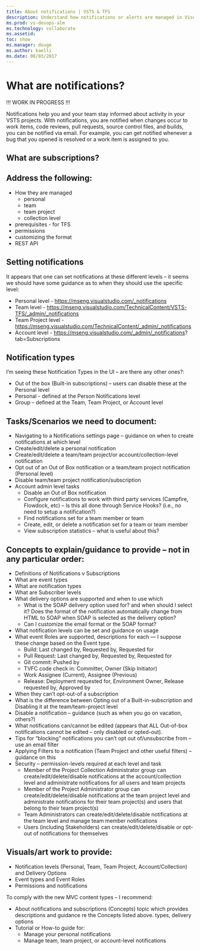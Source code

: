 ```yaml
---
title: About notifications | VSTS & TFS
description: Understand how notifications or alerts are managed in Visual Studio Team Services (VSTS) or Team Foundation Server (TFS)
ms.prod: vs-devops-alm
ms.technology: collaborate
ms.assetid: 
toc: show
ms.manager: douge
ms.author: kaelli
ms.date: 08/03/2017
---
```




# What are notifications?  

!!! WORK IN PROGRESS !!! 


Notifications help you and your team stay informed about activity in your VSTS projects. With notifications, you are notified when changes occur to work items, code reviews, pull requests, source control files, and builds, you can be notified via email. For example, you can get notified whenever a bug that you opened is resolved or a work item is assigned to you. 

## What are subscriptions? 


 
## Address the following: 
- How they are managed
	- personal
	- team
	- team project
	- collection level 
- prerequisites - for TFS 
- permissions
- customizing the format  
- REST API 


## Setting notifications
It appears that one can set notifications at these different levels – it seems we should have some guidance as to when they should use the specific level: 
- Personal level - https://mseng.visualstudio.com/_notifications   
- Team level - https://mseng.visualstudio.com/TechnicalContent/VSTS-TFS/_admin/_notifications  
- Team Project level - https://mseng.visualstudio.com/TechnicalContent/_admin/_notifications   
- Account level - https://mseng.visualstudio.com/_admin/_notifications?  tab=Subscriptions 

## Notification types

I’m seeing these Notification Types in the UI – are there any other ones?: 
- Out of the box (Built-in subscriptions) – users can disable these at the Personal level 
- Personal  -  defined at the Person Notifications level   
- Group – defined at the Team, Team Project, or Account level 


## Tasks/Scenarios we need to document: 
- Navigating to a Notifications settings page – guidance on when to create notifications at which level 
- Create/edit/delete a personal notification  
- Create/edit/delete a team/team project/or account/collection-level notification  
- Opt out of an Out of Box notification or a team/team project notification (Personal level)  
- Disable team/team project notification/subscription 
- Account admin level tasks
	- Disable an Out of Box notification 
	- Configure notifications to work with third party services (Campfire, Flowdock, etc) – Is this all done through Service Hooks? (i.e., no need to setup a notification?)  
	- Find notifications set for a team member or team 
	- Create, edit, or delete a notification set for a team or team member 
	- View subscription statistics – what is useful about this? 


## Concepts to explain/guidance to provide – not in any particular order:
- Definitions of Notifications v Subscriptions 
- What are event types
- What are notification types 
- What are Subscriber levels
- What delivery options are supported and when to use which  
	- What is the SOAP delivery option used for? and when should I select it? Does the format of the notification automatically change from HTML to SOAP when SOAP is selected as the delivery option? 
	- Can I customize the email format or the SOAP format?  
- What notification levels can be set and guidance on usage  
- What event Roles are supported, descriptions for each –– I suppose these change based on the Event type. 
	- 	Build: Last changed by, Requested by, Requested for
	- 	Pull Request: Last changed by, Requested by, Requested for 
	- 	Git commit: Pushed by 
	- 	TVFC code check in: Committer, Owner (Skip Initiator) 
	- 	Work Assignee (Current), Assignee (Previous)
	- 	Release: Deployment requested for, Environment Owner, Release requested by, Approved by 
- When they can’t opt-out-of a subscription  
- What is the difference between Opting out of a Built-in-subscription and Disabling it at the team/team-project level  
- Disable a notification – guidance (such as when you go on vacation, others?) 
- What notifications can/cannot be edited (appears that ALL Out-of-box notifications cannot be edited – only disabled or opted-out). 
- Tips for “blocking” notifications you can’t opt out of/unsubscribe from – use an email filter 
- Applying Filters to a notification (Team Project and other useful filters) – guidance on this  
- Security – permission-levels required at each level and task 
	- Member of the Project Collection Administrator group can create/edit/delete/disable notifications at the account/collection level and administrate notifications for all users and team projects
	- Member of the Project Administrator group can create/edit/delete/disable notifications at the team project level and administrate notifications for their team project(s) and users that belong to their team project(s)
	- Team Administrators can create/edit/delete/disable notifications at the team level and manage team member notifications 
	- Users (including Stakeholders) can create/edit/delete/disable or opt-out of notifications for themselves


## Visuals/art work to provide: 
- Notification levels (Personal, Team, Team Project, Account/Collection)  and Delivery Options 
- Event types and Event Roles   
- Permissions and notifications 

To comply with the new MVC content types – I recommend: 
- About notifications and subscriptions (Concepts) topic which provides descriptions and guidance re the Concepts listed above.   types, delivery options 
- Tutorial or How-to guide for:
	- Manage your personal notifications    
	- Manage team, team project, or account-level notifications 
